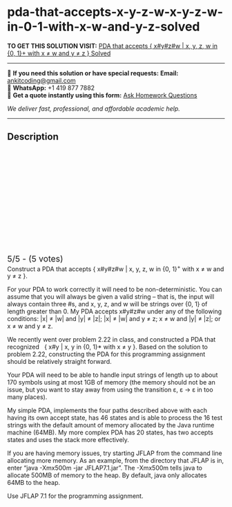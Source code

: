 # pda-that-accepts-x-y-z-w-x-y-z-w-in-0-1-with-x-w-and-y-z-solved
**TO GET THIS SOLUTION VISIT:** [PDA that accepts { x#y#z#w | x, y, z, w in {0, 1}+ with x ≠ w and y ≠ z } Solved](https://www.ankitcodinghub.com/product/pda-that-accepts-xyzw-x-y-z-w-in-0-1-with-x-%e2%89%a0-w-and-y-%e2%89%a0-z-solved/)


---

📩 **If you need this solution or have special requests:** **Email:** ankitcoding@gmail.com  
📱 **WhatsApp:** +1 419 877 7882  
📄 **Get a quote instantly using this form:** [Ask Homework Questions](https://www.ankitcodinghub.com/services/ask-homework-questions/)

*We deliver fast, professional, and affordable academic help.*

---

<h2>Description</h2>



<div class="kk-star-ratings kksr-auto kksr-align-center kksr-valign-top" data-payload="{&quot;align&quot;:&quot;center&quot;,&quot;id&quot;:&quot;101205&quot;,&quot;slug&quot;:&quot;default&quot;,&quot;valign&quot;:&quot;top&quot;,&quot;ignore&quot;:&quot;&quot;,&quot;reference&quot;:&quot;auto&quot;,&quot;class&quot;:&quot;&quot;,&quot;count&quot;:&quot;5&quot;,&quot;legendonly&quot;:&quot;&quot;,&quot;readonly&quot;:&quot;&quot;,&quot;score&quot;:&quot;5&quot;,&quot;starsonly&quot;:&quot;&quot;,&quot;best&quot;:&quot;5&quot;,&quot;gap&quot;:&quot;4&quot;,&quot;greet&quot;:&quot;Rate this product&quot;,&quot;legend&quot;:&quot;5\/5 - (5 votes)&quot;,&quot;size&quot;:&quot;24&quot;,&quot;title&quot;:&quot;PDA that accepts { x#y#z#w | x, y, z, w in {0, 1}+ with x ≠ w and y ≠ z } Solved&quot;,&quot;width&quot;:&quot;138&quot;,&quot;_legend&quot;:&quot;{score}\/{best} - ({count} {votes})&quot;,&quot;font_factor&quot;:&quot;1.25&quot;}">

<div class="kksr-stars">

<div class="kksr-stars-inactive">
            <div class="kksr-star" data-star="1" style="padding-right: 4px">


<div class="kksr-icon" style="width: 24px; height: 24px;"></div>
        </div>
            <div class="kksr-star" data-star="2" style="padding-right: 4px">


<div class="kksr-icon" style="width: 24px; height: 24px;"></div>
        </div>
            <div class="kksr-star" data-star="3" style="padding-right: 4px">


<div class="kksr-icon" style="width: 24px; height: 24px;"></div>
        </div>
            <div class="kksr-star" data-star="4" style="padding-right: 4px">


<div class="kksr-icon" style="width: 24px; height: 24px;"></div>
        </div>
            <div class="kksr-star" data-star="5" style="padding-right: 4px">


<div class="kksr-icon" style="width: 24px; height: 24px;"></div>
        </div>
    </div>

<div class="kksr-stars-active" style="width: 138px;">
            <div class="kksr-star" style="padding-right: 4px">


<div class="kksr-icon" style="width: 24px; height: 24px;"></div>
        </div>
            <div class="kksr-star" style="padding-right: 4px">


<div class="kksr-icon" style="width: 24px; height: 24px;"></div>
        </div>
            <div class="kksr-star" style="padding-right: 4px">


<div class="kksr-icon" style="width: 24px; height: 24px;"></div>
        </div>
            <div class="kksr-star" style="padding-right: 4px">


<div class="kksr-icon" style="width: 24px; height: 24px;"></div>
        </div>
            <div class="kksr-star" style="padding-right: 4px">


<div class="kksr-icon" style="width: 24px; height: 24px;"></div>
        </div>
    </div>
</div>


<div class="kksr-legend" style="font-size: 19.2px;">
            5/5 - (5 votes)    </div>
    </div>
Construct a PDA that accepts { x#y#z#w | x, y, z, w in {0, 1}<sup>+</sup> with x ≠ w and y ≠ z }.

For your PDA to work correctly it will need to be non-deterministic. You can assume that you will always be given a valid string – that is, the input will always contain three #s, and x, y, z, and w will be strings over {0, 1} of length greater than 0. My PDA accepts x#y#z#w under any of the following conditions: |x| ≠ |w| and |y| ≠ |z|; |x| ≠ |w| and y ≠ z; x ≠ w and |y| ≠ |z|; or x ≠ w and y ≠ z.

We recently went over problem 2.22 in class, and constructed a PDA that recognized&nbsp;&nbsp; { x#y | x, y in {0, 1}* with x ≠ y }. Based on the solution to problem 2.22, constructing the PDA for this programming assignment should be relatively straight forward.

Your PDA will need to be able to handle input strings of length up to about 170 symbols using at most 1GB of memory (the memory should not be an issue, but you want to stay away from using the transition ε, ε → ε in too many places).

My simple PDA, implements the four paths described above with each having its own accept state, has 46 states and is able to process the 16 test strings with the default amount of memory allocated by the Java runtime machine (64MB). My more complex PDA has 20 states, has two accepts states and uses the stack more effectively.

If you are having memory issues, try starting JFLAP from the command line allocating more memory. As an example, from the directory that JFLAP is in, enter “java -Xmx500m -jar JFLAP7.1.jar”. The -Xmx500m tells java to allocate 500MB of memory to the heap. By default, java only allocates 64MB to the heap.

Use JFLAP 7.1 for the programming assignment.
